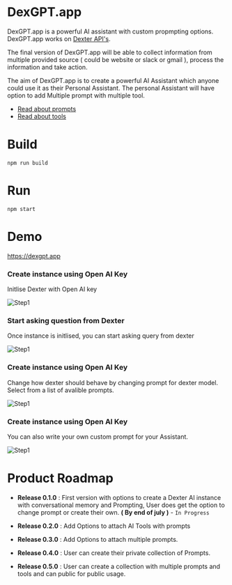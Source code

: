 # DexGPT.app

DexGPT.app is a powerful AI assistant with custom propmpting options. DexGPT.app works on [Dexter API's](https://dexgpt.gitbook.io/dexgpt-apis/).

The final version of DexGPT.app will be able to collect information from multiple provided source ( could be website or slack or gmail ), process the information and take action.

The aim of DexGPT.app is to create a powerful AI Assistant which anyone could use it as their Personal Assistant. The personal Assistant will have option to add Multiple prompt with multiple tool.

- [Read about prompts](https://docs.langchain.com/docs/components/prompts/)
- [Read about tools](https://python.langchain.com/docs/modules/agents/tools/integrations/apify)

# Build

```npm run build```

# Run

```npm start```

# Demo 

https://dexgpt.app

### Create instance using Open AI Key

Initlise Dexter with Open AI key

![Step1](projectimage/Step1.png)

### Start asking question from Dexter 

Once instance is initlised, you can start asking query from dexter

![Step1](projectimage/Step2.png)

### Create instance using Open AI Key

Change how dexter should behave by changing prompt for dexter model. Select from a list of avalible prompts.

![Step1](projectimage/Step3.png)

### Create instance using Open AI Key

You can also write your own custom prompt for your Assistant.

![Step1](projectimage/Step4.png)

# Product Roadmap

- **Release 0.1.0** : First version with options to create a Dexter AI instance with conversational memory and Prompting, User does get the option to change prompt or create their own. **( By end of july )** - `In Progress`

- **Release 0.2.0** : Add Options to attach AI Tools with prompts

- **Release 0.3.0** : Add Options to attach multiple prompts.

- **Release 0.4.0** : User can create their private collection of Prompts. 

- **Release 0.5.0** : User can create a collection with multiple prompts and tools and can public for public usage.



